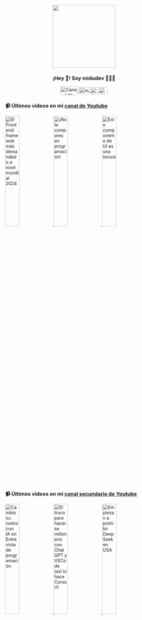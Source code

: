 <p align="center" width="300">
   <img align="center" width="200" src="https://user-images.githubusercontent.com/1561955/106762302-fda9de00-6635-11eb-99be-3ef744e60c0e.png" />
   <h3 align="center">¡Hey 👋! Soy midudev 👨🏻‍💻</h3>
</p>

<p align="center">
   <a href="https://twitch.tv/midudev" target="blank">
    <img align="center" src="https://upload.wikimedia.org/wikipedia/commons/c/ce/Twitch_logo_2019.svg" alt="Canal de Twitch de midudev" height="28px" width="56px" />
  </a>
  <span style="width: 8px;"> </span>
   <a href="https://youtube.com/midudev" target="blank">
    <img align="center" src="https://upload.wikimedia.org/wikipedia/commons/0/09/YouTube_full-color_icon_%282017%29.svg" alt="midudev" height="23px" width="33px" />
  </a>
  <span style="width: 8px;"> </span>
  <a href="https://instagram.com/midu.dev" target="blank">
    <img align="center" src="https://upload.wikimedia.org/wikipedia/commons/e/e7/Instagram_logo_2016.svg" alt="Canal de Instagram de midu.dev" height="23px" width="23px" />
  </a>
  <span style="width: 8px;"> </span>
  <a href="https://twitter.com/midudev" target="blank">
    <img align="center" src="https://upload.wikimedia.org/wikipedia/commons/thumb/6/6f/Logo_of_Twitter.svg/2491px-Logo_of_Twitter.svg.png" alt="Canal de Twitter de midudev" height="23px" width="28px" />
  </a>
</p>

### 📹 Últimos vídeos en mi [canal de Youtube](https://youtube.com/midudev?sub_confirmation=1)

<a href='https://youtu.be/oFnMlJ63_sc' target='_blank'>
  <img width='30%' src='https://img.youtube.com/vi/oFnMlJ63_sc/mqdefault.jpg' alt='El Frontend framewok más demandado a nivel mundial 2024' />
</a>
<a href='https://youtu.be/BBCLJpvzAHo' target='_blank'>
  <img width='30%' src='https://img.youtube.com/vi/BBCLJpvzAHo/mqdefault.jpg' alt='¡No te compares en programación!' />
</a>
<a href='https://youtu.be/mLenHVyi42Y' target='_blank'>
  <img width='30%' src='https://img.youtube.com/vi/mLenHVyi42Y/mqdefault.jpg' alt='Este componente de UI es una locura' />
</a>

### 📹 Últimos vídeos en mi [canal secundario de Youtube](https://youtube.com/midulive?sub_confirmation=1)

<a href='https://youtu.be/IWeg36_DA50' target='_blank'>
  <img width='30%' src='https://img.youtube.com/vi/IWeg36_DA50/mqdefault.jpg' alt='Cambio su rostro con IA en Entrevista de programación' />
</a>
<a href='https://youtu.be/qbPm5LX18eE' target='_blank'>
  <img width='30%' src='https://img.youtube.com/vi/qbPm5LX18eE/mqdefault.jpg' alt='El truco para hacerse millonario con ChatGPT y VSCode (así lo hace Cursor!)' />
</a>
<a href='https://youtu.be/uBBiJ4rLvVw' target='_blank'>
  <img width='30%' src='https://img.youtube.com/vi/uBBiJ4rLvVw/mqdefault.jpg' alt='Empiezan a prohibir DeepSeek en USA' />
</a>